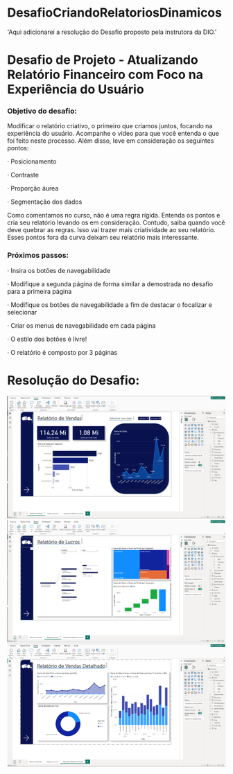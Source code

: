 # DesafioCriandoRelatoriosDinamicos

'Aqui adicionarei a resolução do Desafio proposto pela instrutora da DIO.'

# Desafio de Projeto - Atualizando Relatório Financeiro com Foco na Experiência do Usuário


### Objetivo do desafio:

Modificar o relatório criativo, o primeiro que criamos juntos, focando na experiência do usuário. Acompanhe o vídeo para que você entenda o que foi feito neste processo. Além disso, leve em consideração os seguintes pontos:

· Posicionamento

· Contraste

· Proporção áurea

· Segmentação dos dados


Como comentamos no curso, não é uma regra rígida. Entenda os pontos e cria seu relatório levando os em consideração. Contudo, saiba quando você deve quebrar as regras. Isso vai trazer mais criatividade ao seu relatório. Esses pontos fora da curva deixam seu relatório mais interessante.


### Próximos passos:

· Insira os botões de navegabilidade

· Modifique a segunda página de forma similar a demostrada no desafio para a primeira página

· Modifique os botões de navegabilidade a fim de destacar o focalizar e selecionar

· Criar os menus de navegabilidade em cada página

· O estilo dos botões é livre!

· O relatório é composto por 3 páginas

# Resolução do Desafio:

![alt text](image.png)
![alt text](image-1.png)
![alt text](image-2.png)